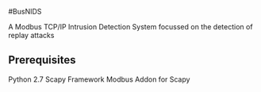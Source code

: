#BusNIDS

A Modbus TCP/IP Intrusion Detection System focussed on the detection of replay attacks

## Prerequisites
Python 2.7
Scapy Framework
Modbus Addon for Scapy
